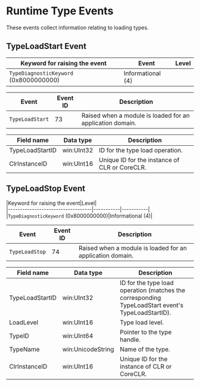 # Runtime Type Events

These events collect information relating to loading types.

## TypeLoadStart Event

|Keyword for raising the event|Event|Level|  
|-----------------------------------|-----------|-----------|  
|`TypeDiagnosticKeyword` (0x8000000000)|Informational (4)|  

|Event|Event ID|Description|  
|-----------|--------------|-----------------|  
|`TypeLoadStart`|73|Raised when a module is loaded for an application domain.|  

|Field name|Data type|Description|  
|----------------|---------------|-----------------|  
|TypeLoadStartID|win:UInt32|ID for the type load operation.|
|ClrInstanceID|win:UInt16|Unique ID for the instance of CLR or CoreCLR.|  

## TypeLoadStop Event

|Keyword for raising the event|Level|  
|-----------------------------------|-----------|-----------|  
|`TypeDiagnosticKeyword` (0x8000000000)|Informational (4)|  

|Event|Event ID|Description|  
|-----------|--------------|-----------------|  
|`TypeLoadStop`|74|Raised when a module is loaded for an application domain.|  

|Field name|Data type|Description|  
|----------------|---------------|-----------------|  
|TypeLoadStartID|win:UInt32|ID for the type load operation (matches the corresponding TypeLoadStart event's TypeLoadStartID).|
|LoadLevel|win:UInt16|Type load level.|
|TypeID|win:UInt64|Pointer to the type handle.|
|TypeName|win:UnicodeString|Name of the type.|
|ClrInstanceID|win:UInt16|Unique ID for the instance of CLR or CoreCLR.|  
